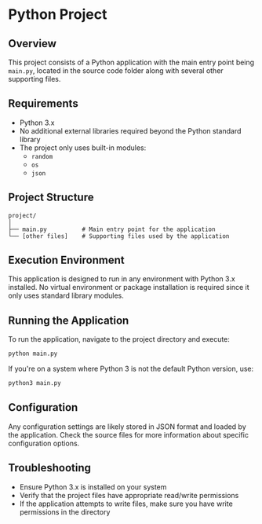 # Python Project

## Overview

This project consists of a Python application with the main entry point being `main.py`, located in the source code folder along with several other supporting files.

## Requirements

- Python 3.x
- No additional external libraries required beyond the Python standard library
- The project only uses built-in modules:
  - `random`
  - `os`
  - `json`

## Project Structure

```
project/
│
├── main.py          # Main entry point for the application
└── [other files]    # Supporting files used by the application
```

## Execution Environment

This application is designed to run in any environment with Python 3.x installed. No virtual environment or package installation is required since it only uses standard library modules.

## Running the Application

To run the application, navigate to the project directory and execute:

```bash
python main.py
```

If you're on a system where Python 3 is not the default Python version, use:

```bash
python3 main.py
```

## Configuration

Any configuration settings are likely stored in JSON format and loaded by the application. Check the source files for more information about specific configuration options.

## Troubleshooting

- Ensure Python 3.x is installed on your system
- Verify that the project files have appropriate read/write permissions
- If the application attempts to write files, make sure you have write permissions in the directory
